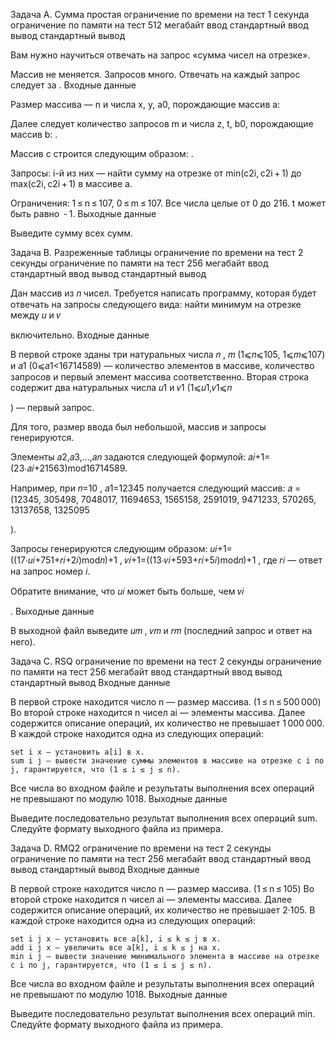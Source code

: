 Задача A. Сумма простая
ограничение по времени на тест
1 секунда
ограничение по памяти на тест
512 мегабайт
ввод
стандартный ввод
вывод
стандартный вывод

Вам нужно научиться отвечать на запрос «сумма чисел на отрезке».

Массив не меняется. Запросов много. Отвечать на каждый запрос следует за .
Входные данные

Размер массива — n и числа x, y, a0, порождающие массив a:

Далее следует количество запросов m и числа z, t, b0, порождающие массив b: .

Массив c строится следующим образом: .

Запросы: i-й из них — найти сумму на отрезке от min(c2i, c2i + 1) до max(c2i, c2i + 1) в массиве a.

Ограничения: 1 ≤ n ≤ 107, 0 ≤ m ≤ 107. Все числа целые от 0 до 216. t может быть равно  - 1.
Выходные данные

Выведите сумму всех сумм.




Задача B. Разреженные таблицы
ограничение по времени на тест
2 секунды
ограничение по памяти на тест
256 мегабайт
ввод
стандартный ввод
вывод
стандартный вывод

Дан массив из 𝑛
 чисел. Требуется написать программу, которая будет отвечать на запросы следующего вида: найти минимум на отрезке между 𝑢 и 𝑣

включительно.
Входные данные

В первой строке зданы три натуральных числа 𝑛
, 𝑚 (1⩽𝑛⩽105, 1⩽𝑚⩽107) и 𝑎1 (0⩽𝑎1<16714589) — количество элементов в массиве, количество запросов и первый элемент массива соответственно. Вторая строка содержит два натуральных числа 𝑢1 и 𝑣1 (1⩽𝑢1,𝑣1⩽𝑛

) — первый запрос.

Для того, размер ввода был небольшой, массив и запросы генерируются.

Элементы 𝑎2,𝑎3,…,𝑎𝑛
задаются следующей формулой:
𝑎𝑖+1=(23⋅𝑎𝑖+21563)mod16714589.

Например, при 𝑛=10
, 𝑎1=12345 получается следующий массив: 𝑎 = (12345, 305498, 7048017, 11694653, 1565158, 2591019, 9471233, 570265, 13137658, 1325095

).

Запросы генерируются следующим образом:
𝑢𝑖+1=((17⋅𝑢𝑖+751+𝑟𝑖+2𝑖)mod𝑛)+1
, 𝑣𝑖+1=((13⋅𝑣𝑖+593+𝑟𝑖+5𝑖)mod𝑛)+1
,
где 𝑟𝑖 — ответ на запрос номер 𝑖.

Обратите внимание, что 𝑢𝑖
может быть больше, чем 𝑣𝑖

.
Выходные данные

В выходной файл выведите 𝑢𝑚
, 𝑣𝑚 и 𝑟𝑚 (последний запрос и ответ на него).



Задача C. RSQ
ограничение по времени на тест
2 секунды
ограничение по памяти на тест
256 мегабайт
ввод
стандартный ввод
вывод
стандартный вывод
Входные данные

В первой строке находится число n — размер массива. (1 ≤ n ≤ 500 000) Во второй строке находится n чисел ai — элементы массива. Далее содержится описание операций, их количество не превышает 1 000 000. В каждой строке находится одна из следующих операций:

    set i x — установить a[i] в x.
    sum i j — вывести значение суммы элементов в массиве на отрезке с i по j, гарантируется, что (1 ≤ i ≤ j ≤ n). 

Все числа во входном файле и результаты выполнения всех операций не превышают по модулю 1018.
Выходные данные

Выведите последовательно результат выполнения всех операций sum. Следуйте формату выходного файла из примера.




Задача D. RMQ2
ограничение по времени на тест
2 секунды
ограничение по памяти на тест
256 мегабайт
ввод
стандартный ввод
вывод
стандартный вывод
Входные данные

В первой строке находится число n — размер массива. (1 ≤ n ≤ 105) Во второй строке находится n чисел ai — элементы массива. Далее содержится описание операций, их количество не превышает 2·105. В каждой строке находится одна из следующих операций:

    set i j x — установить все a[k], i ≤ k ≤ j в x.
    add i j x — увеличить все a[k], i ≤ k ≤ j на x.
    min i j — вывести значение минимального элемента в массиве на отрезке с i по j, гарантируется, что (1 ≤ i ≤ j ≤ n). 

Все числа во входном файле и результаты выполнения всех операций не превышают по модулю 1018.
Выходные данные

Выведите последовательно результат выполнения всех операций min. Следуйте формату выходного файла из примера.
